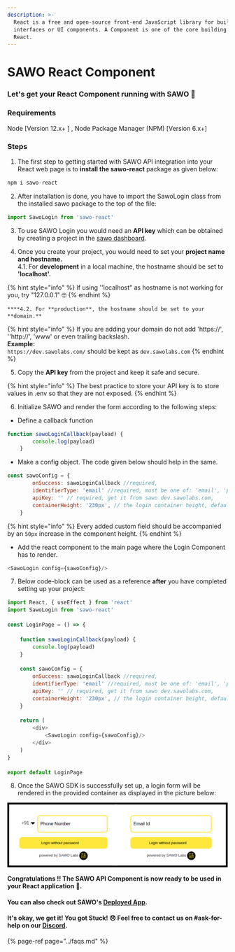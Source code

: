 ```yaml
---
description: >-
  React is a free and open-source front-end JavaScript library for building user
  interfaces or UI components. A Component is one of the core building blocks of
  React.
---
```


# SAWO React Component

### Let's get your React Component running with SAWO 🙌 

### **Requirements**

Node \[Version 12.x+ \] , Node Package Manager \(NPM\) \[Version 6.x+\]

### **Steps**

1. The first step to getting started with SAWO API integration into your React web page is to **install the sawo-react** package as given below:

```javascript
npm i sawo-react
```

2. After installation is done, you have to import the SawoLogin class from the installed sawo package to the top of the file:

```javascript
import SawoLogin from 'sawo-react'
```

3. To use SAWO Login you would need an **API key** which can be obtained by creating a project in the [sawo dashboard](https://dev.sawolabs.com/). 

4.  Once you create your project, you would need to set your **project name and hostname.**  
    4.1. For **development** in a local machine, the hostname should be set to **'localhost'.**

{% hint style="info" %}
If using ''localhost" as hostname is not working for you, try "127.0.0.1" 🤓 
{% endhint %}

    ****4.2. For **production**, the hostname should be set to your **domain.** 

{% hint style="info" %}
If you are adding your domain do not add 'https://', ''http://', 'www' or even trailing backslash.  
**Example:**  
`https://dev.sawolabs.com/` should be kept as `dev.sawolabs.com`
{% endhint %}

5. Copy the **API key** from the project and keep it safe and secure.

{% hint style="info" %}
The best practice to store your API key is to store values in .env so that they are not exposed.
{% endhint %}

6. Initialize SAWO and render the form according to the following steps:

* Define a callback function

```javascript
function sawoLoginCallback(payload) {
        console.log(payload)
    }
```

* Make a config object. The code given below should help in the same.

```javascript
const sawoConfig = {
        onSuccess: sawoLoginCallback //required,
        identifierType: 'email' //required, must be one of: 'email', 'phone_number_sms',
        apiKey: '' // required, get it from sawo dev.sawolabs.com,
        containerHeight: '230px', // the login container height, default is 230px
    }
```

{% hint style="info" %}
Every added custom field should be accompanied by an `50px` increase in the component height.
{% endhint %}

* Add the react component to the main page where the Login Component has to render. 

```javascript
<SawoLogin config={sawoConfig}/>
```

7.  Below code-block can be used as a reference **after** you have completed setting up your project:

```javascript
import React, { useEffect } from 'react'
import SawoLogin from 'sawo-react'

const LoginPage = () => {

    function sawoLoginCallback(payload) {
        console.log(payload)
    }
    
    const sawoConfig = {
        onSuccess: sawoLoginCallback //required,
        identifierType: 'email' //required, must be one of: 'email', 'phone_number_sms',
        apiKey: '' // required, get it from sawo dev.sawolabs.com,
        containerHeight: '230px', // the login container height, default is 230px
    }

    return (
        <div>
            <SawoLogin config={sawoConfig}/>
        </div>
    )
}

export default LoginPage
```

8. Once the SAWO SDK is successfully set up, a login form will be rendered in the provided container as displayed in the picture below:

![Final Render of SAWO Login](../.gitbook/assets/sawo-final-render%20%281%29.png)

**Congratulations !! The SAWO API Component is now ready to be used in your React application** 🤘**.**  

#### You can also check out SAWO's [Deployed App](https://sawo-react-sample-app.netlify.app/).

#### It's okay, we get it! You got Stuck! 😞 Feel free to contact us on \#ask-for-help on our [Discord](https://discord.com/invite/TpnCfMUE5P).

{% page-ref page="../faqs.md" %}

